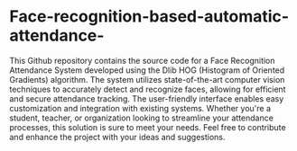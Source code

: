 # Face-recognition-based-automatic-attendance-
This Github repository contains the source code for a Face Recognition Attendance System developed using the Dlib HOG (Histogram of Oriented Gradients) algorithm. The system utilizes state-of-the-art computer vision techniques to accurately detect and recognize faces, allowing for efficient and secure attendance tracking. The user-friendly interface enables easy customization and integration with existing systems. Whether you're a student, teacher, or organization looking to streamline your attendance processes, this solution is sure to meet your needs. Feel free to contribute and enhance the project with your ideas and suggestions.
